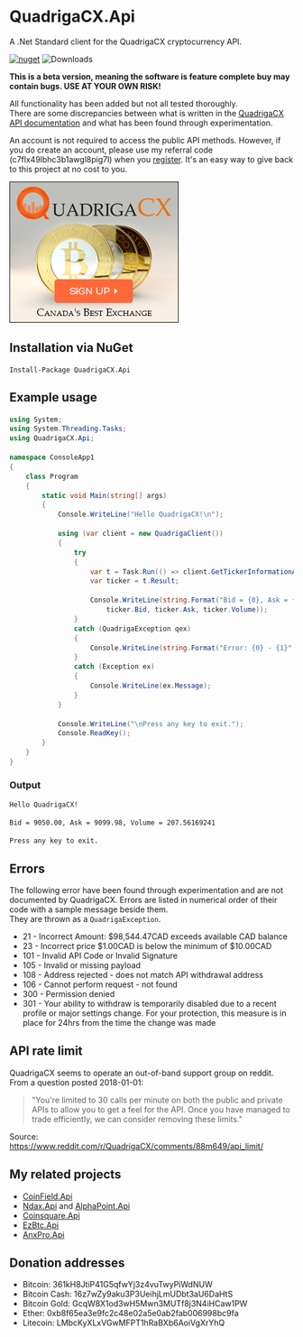 # QuadrigaCX.Api
A .Net Standard client for the QuadrigaCX cryptocurrency API. 



[![nuget](https://img.shields.io/nuget/v/QuadrigaCX.Api.svg)](https://www.nuget.org/packages/QuadrigaCX.Api/)
![Downloads](https://img.shields.io/nuget/dt/QuadrigaCx.Api.svg)

**This is a beta version, meaning the software is feature complete buy may contain bugs. USE AT YOUR OWN RISK!**

All functionality has been added but not all tested thoroughly.  
There are some discrepancies between what is written in the [QuadrigaCX API documentation](https://www.quadrigacx.com/api_info) and what has been found through experimentation.


An account is not required to access the public API methods. 
However, if you do create an account, please use my referral code (c7flx49lbhc3b1awgl8pig7l) when you [register](https://www.quadrigacx.com/?ref=c7flx49lbhc3b1awgl8pig7l). 
It's an easy way to give back to this project at no cost to you.

[![Sign-up with QuadrigaCX](https://github.com/RobJohnston/QuadrigaCX.Api/blob/master/QCX%20300x250%20White%20CDN%20Sign%20Up.jpg)](https://www.quadrigacx.com/?ref=c7flx49lbhc3b1awgl8pig7l)

## Installation via NuGet
```
Install-Package QuadrigaCX.Api
```

## Example usage

```csharp
using System;
using System.Threading.Tasks;
using QuadrigaCX.Api;

namespace ConsoleApp1
{
    class Program
    {
        static void Main(string[] args)
        {
            Console.WriteLine("Hello QuadrigaCX!\n");

            using (var client = new QuadrigaClient())
            {
                try
                {
                    var t = Task.Run(() => client.GetTickerInformationAsync("btc_cad"));
                    var ticker = t.Result;

                    Console.WriteLine(string.Format("Bid = {0}, Ask = {1}, Volume = {2}", 
                        ticker.Bid, ticker.Ask, ticker.Volume));
                }
                catch (QuadrigaException qex)
                {
                    Console.WriteLine(string.Format("Error: {0} - {1}", qex.Code, qex.Message));
                }
                catch (Exception ex)
                {
                    Console.WriteLine(ex.Message);
                }
            }

            Console.WriteLine("\nPress any key to exit.");
            Console.ReadKey();
        }
    }
}
```

### Output
```
Hello QuadrigaCX!

Bid = 9050.00, Ask = 9099.98, Volume = 207.56169241

Press any key to exit.
```

## Errors

The following error have been found through experimentation and are not documented by QuadrigaCX.
Errors are listed in numerical order of their code with a sample message beside them.  
They are thrown as a `QuadrigaException`.

* 21 - Incorrect Amount: $98,544.47CAD exceeds available CAD balance
* 23 - Incorrect price $1.00CAD is below the minimum of $10.00CAD
* 101 - Invalid API Code or Invalid Signature
* 105 - Invalid or missing payload
* 108 - Address rejected - does not match API withdrawal address
* 106 - Cannot perform request - not found
* 300 - Permission denied
* 301 - Your ability to withdraw is temporarily disabled due to a recent profile or major settings change. For your protection, this measure is in place for 24hrs from the time the change was made

## API rate limit

QuadrigaCX seems to operate an out-of-band support group on reddit. From a question posted 2018-01-01:

>"You're limited to 30 calls per minute on both the public and private APIs to allow you to get a feel for the API. 
> Once you have managed to trade efficiently, we can consider removing these limits."

Source:  https://www.reddit.com/r/QuadrigaCX/comments/88m649/api_limit/

## My related projects

* [CoinField.Api](https://github.com/RobJohnston/CoinField.Api)
* [Ndax.Api](https://github.com/RobJohnston/Ndax.Api) and [AlphaPoint.Api](https://github.com/RobJohnston/alphapoint.api/)
* [Coinsquare.Api](https://github.com/RobJohnston/Coinsquare.Api)
* [EzBtc.Api](https://github.com/RobJohnston/EzBtc.Api)
* [AnxPro.Api](https://github.com/RobJohnston/AnxPro.Api)

## Donation addresses

* Bitcoin:  361kH8JtiP41G5qfwYj3z4vuTwyPiWdNUW
* Bitcoin Cash:  16z7wZy9aku3P3UeihjLmUDbt3aU6DaHtS
* Bitcoin Gold:  GcqW8X1od3wH5Mwn3MUTf8j3N4iHCaw1PW
* Ether:  0xb8f65ea3e9fc2c48e02a5e0ab2fab006998bc9fa
* Litecoin:  LMbcKyXLxVGwMFPT1hRaBXb6AoiVgXrYhQ
